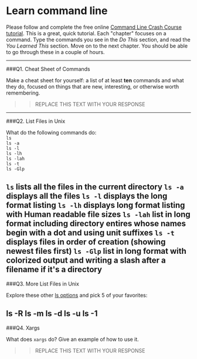 # Learn command line

Please follow and complete the free online [Command Line Crash Course
tutorial](http://cli.learncodethehardway.org/book/). This is a great,
quick tutorial. Each "chapter" focuses on a command. Type the commands
you see in the _Do This_ section, and read the _You Learned This_
section. Move on to the next chapter. You should be able to go through
these in a couple of hours.

---

###Q1.  Cheat Sheet of Commands  

Make a cheat sheet for yourself: a list of at least **ten** commands and what they do, focused on things that are new, interesting, or otherwise worth remembering.

> > REPLACE THIS TEXT WITH YOUR RESPONSE

---

###Q2.  List Files in Unix   

What do the following commands do:  
`ls`  
`ls -a`  
`ls -l`  
`ls -lh`  
`ls -lah`  
`ls -t`  
`ls -Glp`  

`ls`  lists all the files in the current directory
`ls -a` displays all the files 
`ls -l`  displays the long format listing 
`ls -lh`  displays long format listing with Human readable file sizes
`ls -lah`  list in long format including directory entires whose names begin with a dot and using unit suffixes
`ls -t`  displays files in order of creation (showing newest files first)
`ls -Glp` list in long format with colorized output and writing a slash after a filename if it's a directory
---

###Q3.  More List Files in Unix  

Explore these other [ls options](http://www.techonthenet.com/unix/basic/ls.php) and pick 5 of your favorites:

ls -R
ls -m
ls -d
ls -u 
ls -1
---

###Q4.  Xargs   

What does `xargs` do? Give an example of how to use it.

> > REPLACE THIS TEXT WITH YOUR RESPONSE

 

